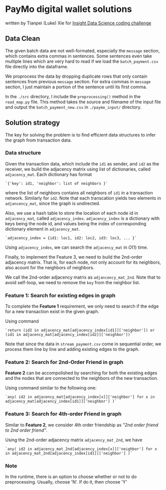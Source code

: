 # PayMo digital wallet solutions
   written by Tianpei (Luke) Xie for [Insight Data Science coding challenge](https://github.com/InsightDataScience/digital-wallet)

## Data Clean
The given batch data are not well-formated, especially the `message` section, which contains extra commas in sentences. Some sentences even take multiple lines which are very hard to read if we load the `batch_payment.csv` file directly into the dataframe. 

We proprocess the data by dropping duplicate rows that only contain sentences from previous `message` section. For extra commas in `message` section, I just maintain a portion of the sentence until its first comma.

In the `./src` directory, I include the `preprocessing()` method in the `read_map.py` file. This method takes the source and filename of the input file and output the `batch_payment_new.csv` in `./paymo_input/` directory. 


## Solution strategy
The key for solving the problem is to find efficient data structures to infer the graph from transaction data.  



### Data structure
Given the transaction data, which include the `id1` as sender, and `id2` as the receiver, we build the adjacency matrix using list of dictionaries, called `adjacency_mat`. Each dictionary has format 

	`{'key': id1, 'neighbor': list of neighbors }`

where the list of neighbors contains all neighbors of `id1` in a transaction network. Similarly for `id2`. Note that each transcation yields two elements in `adjancency_mat`, since the graph is undirected. 

Also, we use a hash table to store the location of each node id in `adjacency_mat`, called `adjacency_index`. `adjacency_index` is a dictionary with keys being the node id, and values being the index of corresponding dictionary element in `adjacency_mat`.

	`adjacency_index = {id1: loc1, id2: loc2, id3: loc3, ... }`

Using `adjacency_index`, we can search the `adjacency_mat` in $O(1)$ time.


Finally, to implement the Feature 3, we need to build the 2nd-order adjacency matrix. That is, for each node, not only account for its neighbors, also acount for the neighbors of neighbors.

We call the 2nd-order adjacency matrix as `adjancency_mat_2nd`. Note that to avoid self-loop, we need to remove the `key` from the neighbor list.  


### Feature 1: Search for existing edges in graph
To complete the __Feature 1__ requirement, we only need to search if the edge for a new transaction exist in the given graph. 

Using command

	`return (id2 in adjacency_mat[adjacency_index[id1]]['neighbor']) or (id1 in adjacency_mat[adjacency_index[id2]]['neighbor'])`

Note that since the data in `stream_payment.csv` come in sequential order, we process them line by line and adding existing edges to the graph.

### Feature 2: Search for 2nd-Order Friend in graph
__Feature 2__ can be accompolished by searching for both the existing edges and the nodes that are connected to the neighbors of the new transaction. 

Using command similar to the following one:

	`any( id2 in adjacency_mat[adjacency_index[x]]['neighbor'] for x in adjacency_mat[adjacency_index[id1]]['neighbor'] )`

### Feature 3: Search for 4th-order Friend in graph
Similar to __Feature 2__, we consider 4th order friendship as _"2nd order friend to 2nd order friend"_. 

Using the 2nd-order adjacency matrix `adjacency_mat_2nd`, we have 

	`any( id2 in adjacency_mat_2nd[adjacency_index[x]]['neighbor'] for x in adjacency_mat_2nd[adjacency_index[id1]]['neighbor'] )`

### Note

In the runtime, there is an option to choose whether or not to do preprocessing. Usually, choose 'N'. If do it, then choose 'Y'
